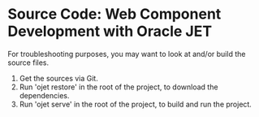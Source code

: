 # Source Code: Web Component Development with Oracle JET

For troubleshooting purposes, you may want to look at and/or build the source files.

1. Get the sources via Git.
2. Run 'ojet restore' in the root of the project, to download the dependencies.
3. Run 'ojet serve' in the root of the project, to build and run the project.
